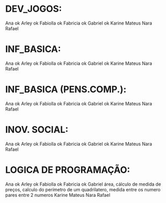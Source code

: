 # DEV_JOGOS:
Ana ok
Arley ok
Fabiolla ok
Fabricia ok
Gabriel ok
Karine
Mateus
Nara
Rafael
# INF_BASICA:
Ana ok
Arley ok
Fabiolla ok
Fabricia ok
Gabriel ok
Karine
Mateus
Nara
Rafael
# INF_BASICA (PENS.COMP.):
Ana ok
Arley  ok
Fabiolla ok
Fabricia ok
Gabriel ok
Karine
Mateus
Nara
Rafael
# INOV. SOCIAL:
Ana ok
Arley ok
Fabiolla ok
Fabricia ok
Gabriel ok
Karine
Mateus
Nara
Rafael
# LOGICA DE PROGRAMAÇÃO:
Ana ok
Arley ok
Fabiolla ok
Fabricia ok
Gabriel área, cálculo de medida de preços, calculo do perímetro de um quadrilatero, medida entre os numero pares entre 2 numeros
Karine
Mateus
Nara
Rafael